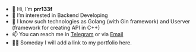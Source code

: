- 👋 Hi, I’m **prr133f**
- 👀 I’m interested in Backend Developing
- 🌱 I know such technologies as Golang (with Gin framework) and Userver (framework for creating API in C++)
- 📫 You can reach me in [Telegram](https://prr133f.t.me) or via [Email](mailto:prr133f@margined.studio)
- 👨‍💻 Someday I will add a link to my portfolio here.
